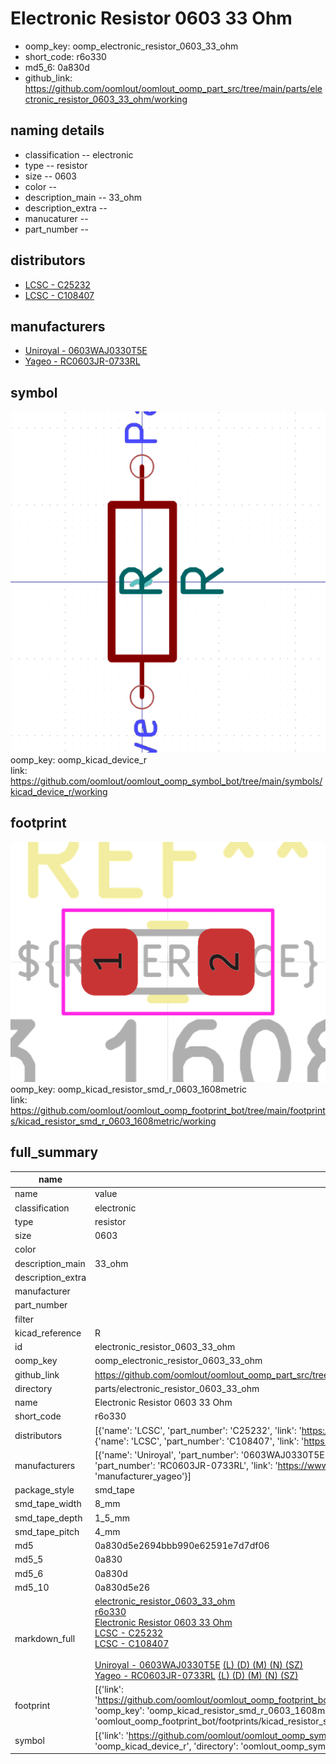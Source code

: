 # Electronic Resistor 0603 33 Ohm

  
* oomp_key: oomp_electronic_resistor_0603_33_ohm 
* short_code: r6o330
* md5_6: 0a830d  
* github_link: https://github.com/oomlout/oomlout_oomp_part_src/tree/main/parts/electronic_resistor_0603_33_ohm/working  
## naming details
* classification -- electronic
* type -- resistor
* size -- 0603
* color -- 
* description_main -- 33_ohm
* description_extra -- 
* manucaturer -- 
* part_number -- 

## distributors
* [LCSC - C25232](https://lcsc.com/product-detail/C25232.html)  
* [LCSC - C108407](https://lcsc.com/product-detail/C108407.html)  

## manufacturers
* [Uniroyal - 0603WAJ0330T5E]()  
* [Yageo - RC0603JR-0733RL](https://www.yageo.com/en/Chart/Download/pdf/RC0603JR-0733RL)  

## symbol

![](symbol/0/working/working_600.png)  
oomp_key: oomp_kicad_device_r  
link: https://github.com/oomlout/oomlout_oomp_symbol_bot/tree/main/symbols/kicad_device_r/working  

## footprint

![](footprint/0/working/working_600.png)  
oomp_key: oomp_kicad_resistor_smd_r_0603_1608metric  
link: https://github.com/oomlout/oomlout_oomp_footprint_bot/tree/main/footprints/kicad_resistor_smd_r_0603_1608metric/working  

## full_summary
| name | value | 
| --- | --- | 
| name | value | 
| classification | electronic | 
| type | resistor | 
| size | 0603 | 
| color |  | 
| description_main | 33_ohm | 
| description_extra |  | 
| manufacturer |  | 
| part_number |  | 
| filter |  | 
| kicad_reference | R | 
| id | electronic_resistor_0603_33_ohm | 
| oomp_key | oomp_electronic_resistor_0603_33_ohm | 
| github_link | https://github.com/oomlout/oomlout_oomp_part_src/tree/main/parts/electronic_resistor_0603_33_ohm/working | 
| directory | parts/electronic_resistor_0603_33_ohm | 
| name | Electronic Resistor 0603 33 Ohm | 
| short_code | r6o330 | 
| distributors | [{'name': 'LCSC', 'part_number': 'C25232', 'link': 'https://lcsc.com/product-detail/C25232.html', 'id': 'distributor_lcsc'}, {'name': 'LCSC', 'part_number': 'C108407', 'link': 'https://lcsc.com/product-detail/C108407.html', 'id': 'distributor_lcsc'}] | 
| manufacturers | [{'name': 'Uniroyal', 'part_number': '0603WAJ0330T5E', 'link': '', 'id': 'manufacturer_uniroyal'}, {'name': 'Yageo', 'part_number': 'RC0603JR-0733RL', 'link': 'https://www.yageo.com/en/Chart/Download/pdf/RC0603JR-0733RL', 'id': 'manufacturer_yageo'}] | 
| package_style | smd_tape | 
| smd_tape_width | 8_mm | 
| smd_tape_depth | 1_5_mm | 
| smd_tape_pitch | 4_mm | 
| md5 | 0a830d5e2694bbb990e62591e7d7df06 | 
| md5_5 | 0a830 | 
| md5_6 | 0a830d | 
| md5_10 | 0a830d5e26 | 
| markdown_full | [electronic_resistor_0603_33_ohm](https://github.com/oomlout/oomlout_oomp_part_src/tree/main/parts/electronic_resistor_0603_33_ohm/working)<br>[r6o330](https://github.com/oomlout/oomlout_oomp_part_src/tree/main/parts/electronic_resistor_0603_33_ohm/working)<br>[Electronic Resistor 0603 33 Ohm](https://github.com/oomlout/oomlout_oomp_part_src/tree/main/parts/electronic_resistor_0603_33_ohm/working)<br>[LCSC - C25232<br>](https://lcsc.com/product-detail/C25232.html)[LCSC - C108407<br>](https://lcsc.com/product-detail/C108407.html)<br>[Uniroyal - 0603WAJ0330T5E]() [(L)  ](https://www.lcsc.com/search?q=0603WAJ0330T5E)[(D)  ](https://www.digikey.com/en/products?keywords=0603WAJ0330T5E)[(M)  ](https://www.mouser.com/Search/Refine?Keyword=0603WAJ0330T5E)[(N)  ](https://www.newark.com/search?st=0603WAJ0330T5E)[(SZ)  ](https://so.szlcsc.com/global.html?k=0603WAJ0330T5E)<br>[Yageo - RC0603JR-0733RL](https://www.yageo.com/en/Chart/Download/pdf/RC0603JR-0733RL) [(L)  ](https://www.lcsc.com/search?q=RC0603JR-0733RL)[(D)  ](https://www.digikey.com/en/products?keywords=RC0603JR-0733RL)[(M)  ](https://www.mouser.com/Search/Refine?Keyword=RC0603JR-0733RL)[(N)  ](https://www.newark.com/search?st=RC0603JR-0733RL)[(SZ)  ](https://so.szlcsc.com/global.html?k=RC0603JR-0733RL)<br> | 
| footprint | [{'link': 'https://github.com/oomlout/oomlout_oomp_footprint_bot/tree/main/foootprntss/kicad_resistor_smd_r_0603_1608metric', 'oomp_key': 'oomp_kicad_resistor_smd_r_0603_1608metric', 'directory': 'oomlout_oomp_footprint_bot/footprints/kicad_resistor_smd_r_0603_1608metric//working/working.kicad_mod'}] | 
| symbol | [{'link': 'https://github.com/oomlout/oomlout_oomp_symbol_bot/tree/main/symbols/kicad_device_r', 'oomp_key': 'oomp_kicad_device_r', 'directory': 'oomlout_oomp_symbol_bot/symbols/kicad_device_r//working/working.kicad_sym'}] | 

